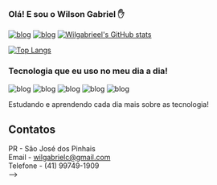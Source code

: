 ### Olá! E sou o Wilson Gabriel ✋
[![blog](https://img.shields.io/badge/Instagram-E4405F?style=for-the-badge&logo=instagram&logoColor=white)](https://www.instagram.com/wilgabb/)
[![blog](https://img.shields.io/badge/LinkedIn-0077B5?style=for-the-badge&logo=linkedin&logoColor=white)](https://www.linkedin.com/in/wilson-gabriel-da-cunha-p-045087211/)
[![Wilgabrieel's GitHub stats](https://github-readme-stats.vercel.app/api?username=Wilgabrieel)](https://github.com/Wilgabrieel/github-readme-stats)




[![Top Langs](https://github-readme-stats.vercel.app/api/top-langs/?username=Wilgabrieel)](https://github.com/Wilgabrieel/github-readme-stats)

### Tecnologia que eu uso no meu dia a dia!

![blog](https://img.shields.io/badge/CSS-239120?&style=for-the-badge&logo=css3&logoColor=white)
![blog](https://img.shields.io/badge/HTML-239120?style=for-the-badge&logo=html5&logoColor=white)
![blog](https://img.shields.io/badge/JavaScript-F7DF1E?style=for-the-badge&logo=javascript&logoColor=black)
![blog](https://img.shields.io/badge/HTML5-E34F26?style=for-the-badge&logo=html5&logoColor=white)
![blog](https://img.shields.io/badge/CSS3-1572B6?style=for-the-badge&logo=css3&logoColor=white)


Estudando e aprendendo cada dia mais sobre as tecnologia!

## Contatos

PR - São José dos Pinhais <br>
Email - wilgabrielc@gmail.com <br>
Telefone - (41) 99749-1909 <br>
-->
